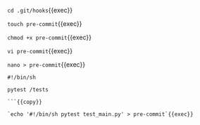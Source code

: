 `cd .git/hooks`{{exec}}

`touch pre-commit`{{exec}}

`chmod +x pre-commit`{{exec}}

`vi pre-commit`{{exec}}

`nano > pre-commit`{{exec}}

````
#!/bin/sh

pytest /tests

```{{copy}}

`echo '#!/bin/sh pytest test_main.py' > pre-commit`{{exec}}
````
